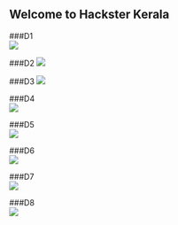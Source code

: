 ## Welcome to Hackster Kerala 





###D1  
![](http://salmanfaris.me/hackster/D1.png)

###D2
![](http://salmanfaris.me/hackster/D2.png)

###D3
![](http://salmanfaris.me/hackster/D3.png)

###D4  
![](http://salmanfaris.me/hackster/D4.png)

###D5  
![](http://salmanfaris.me/hackster/D5.png)

###D6  
![](http://salmanfaris.me/hackster/D6.png)

###D7  
![](http://salmanfaris.me/hackster/D7.png)

###D8  
![](http://salmanfaris.me/hackster/D8.png)


